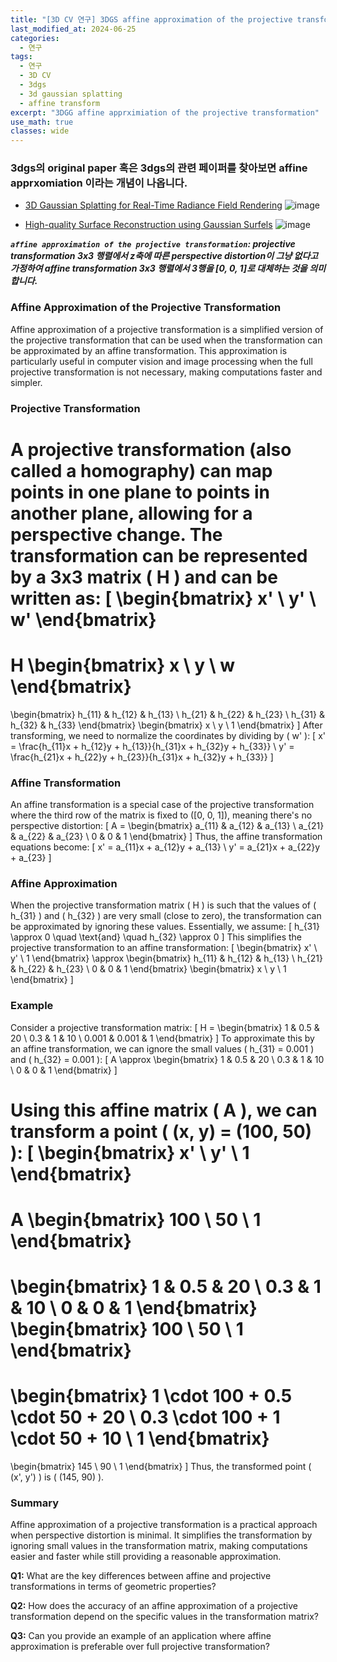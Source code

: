 ```yaml
---
title: "[3D CV 연구] 3DGS affine approximation of the projective transformation"
last_modified_at: 2024-06-25
categories:
  - 연구
tags:
  - 연구
  - 3D CV
  - 3dgs
  - 3d gaussian splatting
  - affine transform
excerpt: "3DGG affine apprximiation of the projective transformation"
use_math: true
classes: wide
---
```


### 3dgs의 original paper 혹은 3dgs의 관련 페이퍼를 찾아보면 affine apprxomiation 이라는 개념이 나옵니다.

- [3D Gaussian Splatting for Real-Time Radiance Field Rendering](https://repo-sam.inria.fr/fungraph/3d-gaussian-splatting/)
  ![image](https://github.com/sandokim/sandokim.github.io/assets/74639652/f1077270-fb9a-4ef4-bfaa-121256bb2ed2)

- [High-quality Surface Reconstruction using Gaussian Surfels](https://arxiv.org/abs/2404.17774)
  ![image](https://github.com/sandokim/sandokim.github.io/assets/74639652/fb723212-839d-4163-a85c-5a335f88742f)

***`affine approximation of the projective transformation`: projective transformation 3x3 행렬에서 z축에 따른 perspective distortion이 그냥 없다고 가정하여 affine transformation 3x3 행렬에서 3행을 [0, 0, 1]로 대체하는 것을 의미합니다.***

### Affine Approximation of the Projective Transformation

Affine approximation of a projective transformation is a simplified version of the projective transformation that can be used when the transformation can be approximated by an affine transformation. This approximation is particularly useful in computer vision and image processing when the full projective transformation is not necessary, making computations faster and simpler.

### Projective Transformation
A projective transformation (also called a homography) can map points in one plane to points in another plane, allowing for a perspective change. The transformation can be represented by a 3x3 matrix \( H \) and can be written as:
\[ 
\begin{bmatrix}
x' \\
y' \\
w'
\end{bmatrix}
=
H
\begin{bmatrix}
x \\
y \\
w
\end{bmatrix}
=
\begin{bmatrix}
h_{11} & h_{12} & h_{13} \\
h_{21} & h_{22} & h_{23} \\
h_{31} & h_{32} & h_{33}
\end{bmatrix}
\begin{bmatrix}
x \\
y \\
1
\end{bmatrix}
\]
After transforming, we need to normalize the coordinates by dividing by \( w' \):
\[ 
x' = \frac{h_{11}x + h_{12}y + h_{13}}{h_{31}x + h_{32}y + h_{33}} \\
y' = \frac{h_{21}x + h_{22}y + h_{23}}{h_{31}x + h_{32}y + h_{33}} 
\]

### Affine Transformation
An affine transformation is a special case of the projective transformation where the third row of the matrix is fixed to \([0, 0, 1]\), meaning there's no perspective distortion:
\[ 
A = 
\begin{bmatrix}
a_{11} & a_{12} & a_{13} \\
a_{21} & a_{22} & a_{23} \\
0 & 0 & 1
\end{bmatrix}
\]
Thus, the affine transformation equations become:
\[ 
x' = a_{11}x + a_{12}y + a_{13} \\
y' = a_{21}x + a_{22}y + a_{23} 
\]

### Affine Approximation
When the projective transformation matrix \( H \) is such that the values of \( h_{31} \) and \( h_{32} \) are very small (close to zero), the transformation can be approximated by ignoring these values. Essentially, we assume:
\[ 
h_{31} \approx 0 \quad \text{and} \quad h_{32} \approx 0
\]
This simplifies the projective transformation to an affine transformation:
\[ 
\begin{bmatrix}
x' \\
y' \\
1
\end{bmatrix}
\approx
\begin{bmatrix}
h_{11} & h_{12} & h_{13} \\
h_{21} & h_{22} & h_{23} \\
0 & 0 & 1
\end{bmatrix}
\begin{bmatrix}
x \\
y \\
1
\end{bmatrix}
\]

### Example
Consider a projective transformation matrix:
\[ 
H =
\begin{bmatrix}
1 & 0.5 & 20 \\
0.3 & 1 & 10 \\
0.001 & 0.001 & 1
\end{bmatrix}
\]
To approximate this by an affine transformation, we can ignore the small values \( h_{31} = 0.001 \) and \( h_{32} = 0.001 \):
\[ 
A \approx
\begin{bmatrix}
1 & 0.5 & 20 \\
0.3 & 1 & 10 \\
0 & 0 & 1
\end{bmatrix}
\]

Using this affine matrix \( A \), we can transform a point \( (x, y) = (100, 50) \):
\[ 
\begin{bmatrix}
x' \\
y' \\
1
\end{bmatrix}
=
A
\begin{bmatrix}
100 \\
50 \\
1
\end{bmatrix}
=
\begin{bmatrix}
1 & 0.5 & 20 \\
0.3 & 1 & 10 \\
0 & 0 & 1
\end{bmatrix}
\begin{bmatrix}
100 \\
50 \\
1
\end{bmatrix}
=
\begin{bmatrix}
1 \cdot 100 + 0.5 \cdot 50 + 20 \\
0.3 \cdot 100 + 1 \cdot 50 + 10 \\
1
\end{bmatrix}
=
\begin{bmatrix}
145 \\
90 \\
1
\end{bmatrix}
\]
Thus, the transformed point \( (x', y') \) is \( (145, 90) \).

### Summary
Affine approximation of a projective transformation is a practical approach when perspective distortion is minimal. It simplifies the transformation by ignoring small values in the transformation matrix, making computations easier and faster while still providing a reasonable approximation.

**Q1:** What are the key differences between affine and projective transformations in terms of geometric properties?

**Q2:** How does the accuracy of an affine approximation of a projective transformation depend on the specific values in the transformation matrix?

**Q3:** Can you provide an example of an application where affine approximation is preferable over full projective transformation?





